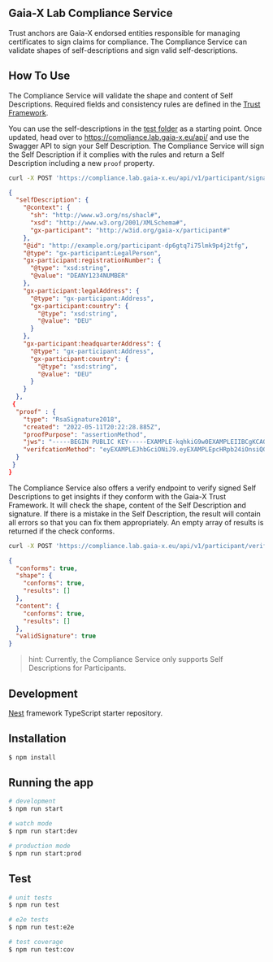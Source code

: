 ## Gaia-X Lab Compliance Service

Trust anchors are Gaia-X endorsed entities responsible for managing certificates to sign claims for compliance. The Compliance Service can validate shapes of self-descriptions and sign valid self-descriptions.

## How To Use

The Compliance Service will validate the shape and content of Self Descriptions. Required fields and consistency rules are defined in the [Trust Framework](https://gaia-x.gitlab.io/policy-rules-committee/trust-framework/trust_anchors/).

You can use the self-descriptions in the [test folder](https://gitlab.com/gaia-x/lab/compliance/gx-compliance/-/tree/feat/participant-verification/src/tests/fixtures) as a starting point. Once updated, head over to https://compliance.lab.gaia-x.eu/api/ and use the Swagger API to sign your Self Description. The Compliance Service will sign the Self Description if it complies with the rules and return a Self Description including a new `proof` property.

```bash
curl -X POST 'https://compliance.lab.gaia-x.eu/api/v1/participant/signature/sign' -H "Content-Type: application/json" --data-raw  -d "@participant-sd-minimal.json"
```

```json
{
  "selfDescription": {
    "@context": {
      "sh": "http://www.w3.org/ns/shacl#",
      "xsd": "http://www.w3.org/2001/XMLSchema#",
      "gx-participant": "http://w3id.org/gaia-x/participant#"
    },
    "@id": "http://example.org/participant-dp6gtq7i75lmk9p4j2tfg",
    "@type": "gx-participant:LegalPerson",
    "gx-participant:registrationNumber": {
      "@type": "xsd:string",
      "@value": "DEANY1234NUMBER"
    },
    "gx-participant:legalAddress": {
      "@type": "gx-participant:Address",
      "gx-participant:country": {
        "@type": "xsd:string",
        "@value": "DEU"
      }
    },
    "gx-participant:headquarterAddress": {
      "@type": "gx-participant:Address",
      "gx-participant:country": {
        "@type": "xsd:string",
        "@value": "DEU"
      }
    }
  },
 {
  "proof" : {
    "type": "RsaSignature2018",
    "created": "2022-05-11T20:22:28.885Z",
    "proofPurpose": "assertionMethod",
    "jws": "-----BEGIN PUBLIC KEY-----EXAMPLE-kqhkiG9w0EXAMPLEIIBCgKCAQEAxHETEXAMPLEuc-----END PUBLIC KEY-----",
    "verifcationMethod": "eyEXAMPLEJhbGciONiJ9.eyEXAMPLEpcHRpb24iOnsiQGNvb.SsXt1EXAMPLEn748nasQ11"
  }
 }
}
```

The Compliance Service also offers a verify endpoint to verify signed Self Descriptions to get insights if they conform with the Gaia-X Trust Framework. It will check the shape, content of the Self Description and signature. If there is a mistake in the Self Description, the result will contain all errors so that you can fix them appropriately. An empty array of results is returned if the check conforms.

```bash
curl -X POST 'https://compliance.lab.gaia-x.eu/api/v1/participant/verify/raw' -H "Content-Type: application/json" --data-raw  -d "@signed-participant-sd-minimal.json"
```

```json
{
  "conforms": true,
  "shape": {
    "conforms": true,
    "results": []
  },
  "content": {
    "conforms": true,
    "results": []
  },
  "validSignature": true
}
```

> hint: Currently, the Compliance Service only supports Self Descriptions for Participants.

## Development

[Nest](https://github.com/nestjs/nest) framework TypeScript starter repository.

## Installation

```bash
$ npm install
```

## Running the app

```bash
# development
$ npm run start

# watch mode
$ npm run start:dev

# production mode
$ npm run start:prod
```

## Test

```bash
# unit tests
$ npm run test

# e2e tests
$ npm run test:e2e

# test coverage
$ npm run test:cov
```
